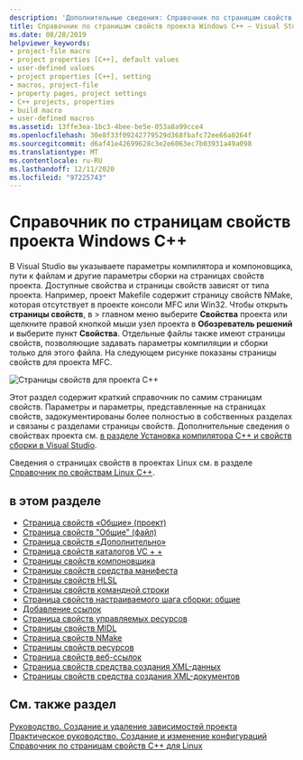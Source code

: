 ```yaml
---
description: 'Дополнительные сведения: Справочник по страницам свойств проекта Windows C++'
title: Справочник по страницам свойств проекта Windows C++ — Visual Studio
ms.date: 08/28/2019
helpviewer_keywords:
- project-file macro
- project properties [C++], default values
- user-defined values
- project properties [C++], setting
- macros, project-file
- property pages, project settings
- C++ projects, properties
- build macro
- user-defined macros
ms.assetid: 13ffe3ea-1bc3-4bee-be5e-053a8a99cce4
ms.openlocfilehash: 30e8f33f09242779529d368fbafc72ee66a0264f
ms.sourcegitcommit: d6af41e42699628c3e2e6063ec7b03931a49a098
ms.translationtype: MT
ms.contentlocale: ru-RU
ms.lasthandoff: 12/11/2020
ms.locfileid: "97225743"
---
```

# <a name="windows-c-project-property-page-reference"></a>Справочник по страницам свойств проекта Windows C++

В Visual Studio вы указываете параметры компилятора и компоновщика, пути к файлам и другие параметры сборки на страницах свойств проекта. Доступные свойства и страницы свойств зависят от типа проекта. Например, проект Makefile содержит страницу свойств NMake, которая отсутствует в проекте консоли MFC или Win32. Чтобы открыть **страницы свойств**, в   >  главном меню выберите **Свойства** проекта или щелкните правой кнопкой мыши узел проекта в **Обозреватель решений** и выберите пункт **Свойства**. Отдельные файлы также имеют страницы свойств, позволяющие задавать параметры компиляции и сборки только для этого файла. На следующем рисунке показаны страницы свойств для проекта MFC.

![Страницы свойств для проекта C++](media/example-prop-page.png)

Этот раздел содержит краткий справочник по самим страницам свойств. Параметры и параметры, представленные на страницах свойств, задокументированы более полностью в собственных разделах и связаны с разделами страницы свойств. Дополнительные сведения о свойствах проекта см. [в разделе Установка компилятора C++ и свойств сборки в Visual Studio](../working-with-project-properties.md).

Сведения о страницах свойств в проектах Linux см. в разделе [Справочник по свойствам Linux C++](../../linux/prop-pages-linux.md).

## <a name="in-this-section"></a>в этом разделе

- [Страница свойств «Общие» (проект)](general-property-page-project.md)
- [Страница свойств "Общие" (файл)](general-property-page-file.md)
- [Страница свойств «Дополнительно»](advanced-property-page.md)
- [Страница свойств каталогов VC + +](vcpp-directories-property-page.md)
- [Страницы свойств компоновщика](linker-property-pages.md)
- [Страницы свойств средства манифеста](manifest-tool-property-pages.md)
- [Страницы свойств HLSL](hlsl-property-pages.md)
- [Страницы свойств командной строки](command-line-property-pages.md)
- [Страница свойств настраиваемого шага сборки: общие](custom-build-step-property-page-general.md)
- [Добавление ссылок](../adding-references-in-visual-cpp-projects.md)
- [Страница свойств управляемых ресурсов](managed-resources-property-page.md)
- [Страницы свойств MIDL](midl-property-pages.md)
- [Страница свойств NMake](nmake-property-page.md)
- [Страницы свойств ресурсов](resources-property-pages.md)
- [Страница свойств веб-ссылок](web-references-property-page.md)
- [Страница свойств средства создания XML-данных](xml-data-generator-tool-property-page.md)
- [Страницы свойств средства создания XML-документов](xml-document-generator-tool-property-pages.md)

## <a name="see-also"></a>См. также раздел

[Руководство. Создание и удаление зависимостей проекта](/visualstudio/ide/how-to-create-and-remove-project-dependencies)<br/>
[Практическое руководство. Создание и изменение конфигураций](/visualstudio/ide/how-to-create-and-edit-configurations)<br/>
[Справочник по страницам свойств C++ для Linux](../../linux/prop-pages-linux.md)
